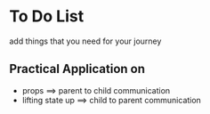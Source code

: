 # To Do List

add things that you need for your journey

## Practical Application on

- props ==> parent to child communication
- lifting state up ==> child to parent communication
